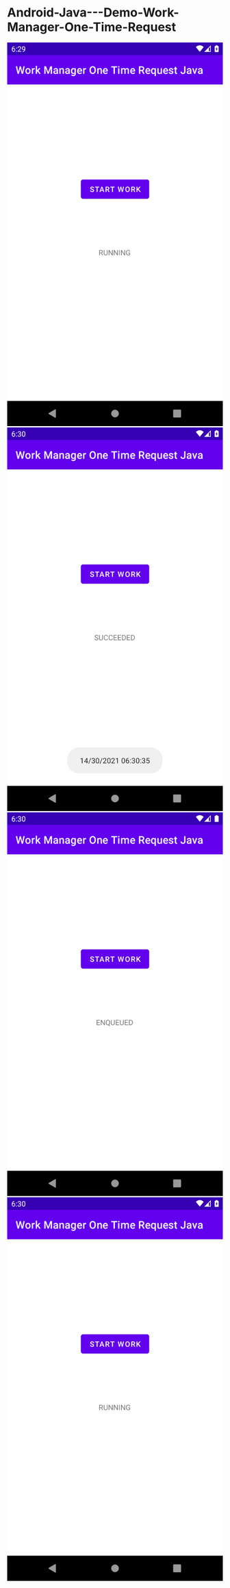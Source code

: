 # Android-Java---Demo-Work-Manager-One-Time-Request

![1](https://github.com/VaibhavMojidra/Android-Java---Demo-Work-Manager-One-Time-Request/blob/master/screenshots/1.png)
![2](https://github.com/VaibhavMojidra/Android-Java---Demo-Work-Manager-One-Time-Request/blob/master/screenshots/2.png)
![3](https://github.com/VaibhavMojidra/Android-Java---Demo-Work-Manager-One-Time-Request/blob/master/screenshots/3.png)
![4](https://github.com/VaibhavMojidra/Android-Java---Demo-Work-Manager-One-Time-Request/blob/master/screenshots/4.png)
